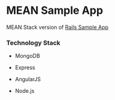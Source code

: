 # MEAN Sample App

MEAN Stack version of [Rails Sample App](https://bitbucket.org/railstutorial/sample_app_4th_ed/src/master/)

### Technology Stack

* MongoDB

* Express

* AngularJS

* Node.js
